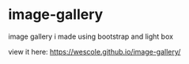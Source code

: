 # image-gallery
image gallery i made using bootstrap and light box

view it here: https://wescole.github.io/image-gallery/
